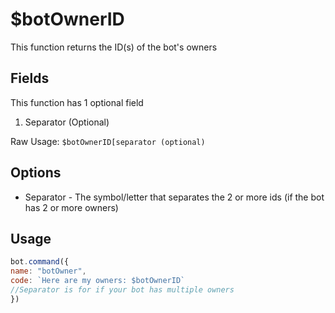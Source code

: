 # $botOwnerID

This function returns the ID\(s\) of the bot's owners

## Fields

This function has 1 optional field

1. Separator \(Optional\)

Raw Usage: `$botOwnerID[separator (optional)`

## Options

* Separator - The symbol/letter that separates the 2 or more ids \(if the bot has 2 or more owners\)

## Usage

```javascript
bot.command({
name: "botOwner",
code: `Here are my owners: $botOwnerID`
//Separator is for if your bot has multiple owners
})
```

